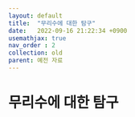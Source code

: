 ```yaml
---
layout: default
title:  "무리수에 대한 탐구"
date:   2022-09-16 21:22:34 +0900
usemathjax: true
nav_order : 2
collection: old
parent: 예전 자료
---
```

# 무리수에 대한 탐구

<!-- ## PDF Download -->

<object data="../old_download/about_irrational_number.pdf" width="750" height="1075" type='application/pdf'></object>